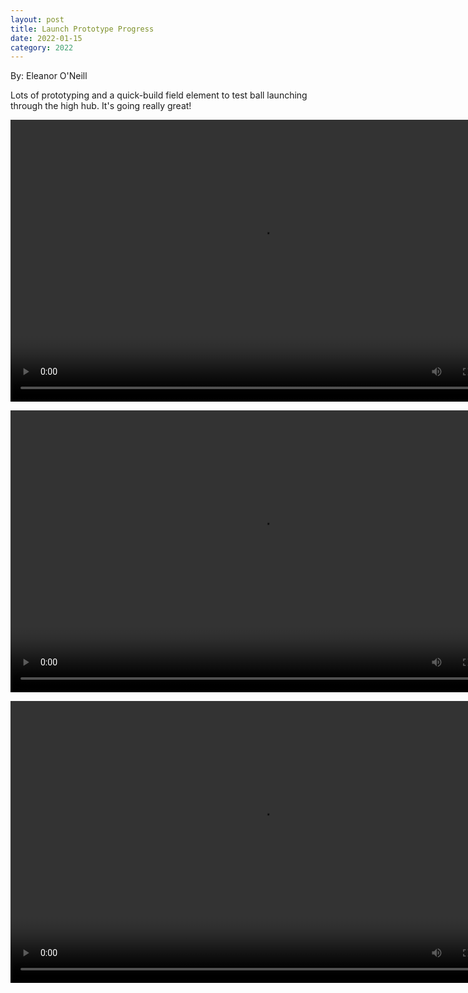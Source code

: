 ```yaml
---
layout: post
title: Launch Prototype Progress
date: 2022-01-15
category: 2022
---
```

By: Eleanor O'Neill

Lots of prototyping and a quick-build field element to test ball launching through the high hub. It's going really great!

<video id="video-2231-1" width="802" height="451" preload="metadata" controls="controls"><source type="video/mp4" src="https://drive.google.com/file/d/1iMsVgQgDlmYxON1zpuLtTDCzUTg7jIV9/view?usp=sharing"></video>

<video id="video-2231-2" width="802" height="451" preload="metadata" controls="controls"><source type="video/mp4" src="https://drive.google.com/file/d/1ANT2sLNP3pCUqe0Rcjjhe_4_XYJ69Zzs/view?usp=sharing"></video>

<video id="video-2231-3" width="802" height="451" preload="metadata" controls="controls"><source type="video/mp4" src="https://drive.google.com/file/d/1RM4jGQf2N3Nic37g5-g4f2Gm5nwKRnE-/view?usp=sharing"></video>